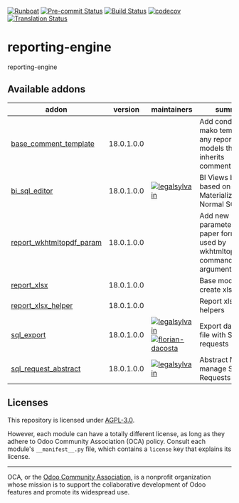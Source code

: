
[![Runboat](https://img.shields.io/badge/runboat-Try%20me-875A7B.png)](https://runboat.odoo-community.org/builds?repo=OCA/reporting-engine&target_branch=18.0)
[![Pre-commit Status](https://github.com/OCA/reporting-engine/actions/workflows/pre-commit.yml/badge.svg?branch=18.0)](https://github.com/OCA/reporting-engine/actions/workflows/pre-commit.yml?query=branch%3A18.0)
[![Build Status](https://github.com/OCA/reporting-engine/actions/workflows/test.yml/badge.svg?branch=18.0)](https://github.com/OCA/reporting-engine/actions/workflows/test.yml?query=branch%3A18.0)
[![codecov](https://codecov.io/gh/OCA/reporting-engine/branch/18.0/graph/badge.svg)](https://codecov.io/gh/OCA/reporting-engine)
[![Translation Status](https://translation.odoo-community.org/widgets/reporting-engine-18-0/-/svg-badge.svg)](https://translation.odoo-community.org/engage/reporting-engine-18-0/?utm_source=widget)

<!-- /!\ do not modify above this line -->

# reporting-engine

reporting-engine

<!-- /!\ do not modify below this line -->

<!-- prettier-ignore-start -->

[//]: # (addons)

Available addons
----------------
addon | version | maintainers | summary
--- | --- | --- | ---
[base_comment_template](base_comment_template/) | 18.0.1.0.0 |  | Add conditional mako template to any reporton models that inherits comment.template.
[bi_sql_editor](bi_sql_editor/) | 18.0.1.0.0 | [![legalsylvain](https://github.com/legalsylvain.png?size=30px)](https://github.com/legalsylvain) | BI Views builder, based on Materialized or Normal SQL Views
[report_wkhtmltopdf_param](report_wkhtmltopdf_param/) | 18.0.1.0.0 |  | Add new parameters for a paper format to be used by wkhtmltopdf command as arguments.
[report_xlsx](report_xlsx/) | 18.0.1.0.0 |  | Base module to create xlsx report
[report_xlsx_helper](report_xlsx_helper/) | 18.0.1.0.0 |  | Report xlsx helpers
[sql_export](sql_export/) | 18.0.1.0.0 | [![legalsylvain](https://github.com/legalsylvain.png?size=30px)](https://github.com/legalsylvain) [![florian-dacosta](https://github.com/florian-dacosta.png?size=30px)](https://github.com/florian-dacosta) | Export data in csv file with SQL requests
[sql_request_abstract](sql_request_abstract/) | 18.0.1.0.0 | [![legalsylvain](https://github.com/legalsylvain.png?size=30px)](https://github.com/legalsylvain) | Abstract Model to manage SQL Requests

[//]: # (end addons)

<!-- prettier-ignore-end -->

## Licenses

This repository is licensed under [AGPL-3.0](LICENSE).

However, each module can have a totally different license, as long as they adhere to Odoo Community Association (OCA)
policy. Consult each module's `__manifest__.py` file, which contains a `license` key
that explains its license.

----
OCA, or the [Odoo Community Association](http://odoo-community.org/), is a nonprofit
organization whose mission is to support the collaborative development of Odoo features
and promote its widespread use.
